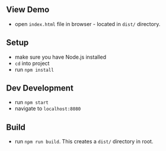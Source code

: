 ## View Demo
- open `index.html` file in browser - located in `dist/` directory.

## Setup
- make sure you have Node.js installed
- `cd` into  project
- run `npm install`

## Dev Development
- run `npm start`
- navigate to `localhost:8080`

## Build 
- run `npm run build`. This creates a `dist/` directory in root.